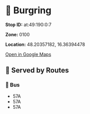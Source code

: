 # 🚉 Burgring


**Stop ID:** at:49:190:0:7

**Zone:** 0100

**Location:** 48.20357182, 16.36394478

[Open in Google Maps](https://www.google.com/maps?q=48.20357182,16.36394478)

## 🚆 Served by Routes

### 🚌 Bus
- 57A
- 57A
- 57A